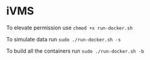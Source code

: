 
# iVMS
To elevate permission use `chmod +x run-docker.sh` 

To simulate data run `sudo ./run-docker.sh -s`

To build all the containers  run `sudo ./run-docker.sh -b`

